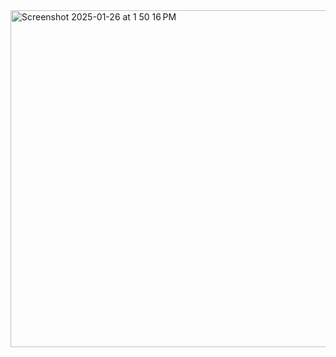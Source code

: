 <img width="539" alt="Screenshot 2025-01-26 at 1 50 16 PM" src="https://github.com/user-attachments/assets/7dab9ea2-e8d6-4a2d-9ebe-e3a79f6c694d" />
